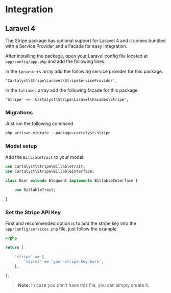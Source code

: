 # Integration

## Laravel 4

The Stripe package has optional support for Laravel 4 and it comes bundled with a Service Provider and a Facade for easy integration.

After installing the package, open your Laravel config file located at `app/config/app.php` and add the following lines.

In the `$providers` array add the following service provider for this package.

	'Cartalyst\Stripe\Laravel\StripeServiceProvider',

In the `$aliases` array add the following facade for this package.

	'Stripe' => 'Cartalyst\Stripe\Laravel\Facades\Stripe',

### Migrations

Just run the following command

```php
php artisan migrate --package=cartalyst/stripe
```

### Model setup

Add the `BillableTrait` to your model:

```php
use Cartalyst\Stripe\BillableTrait;
use Cartalyst\Stripe\BillableInterface;

class User extends Eloquent implements BillableInterface {

	use BillableTrait;

}
```

### Set the Stripe API Key

First and recommended option is to add the stripe key into the `app/config/services.php` file, just follow the example

```php
<?php

return [

	'stripe' => [
		'secret' => 'your-stripe-key-here',
	],

];
```

> **Note:** In case you don't have this file, you can simply create it.

